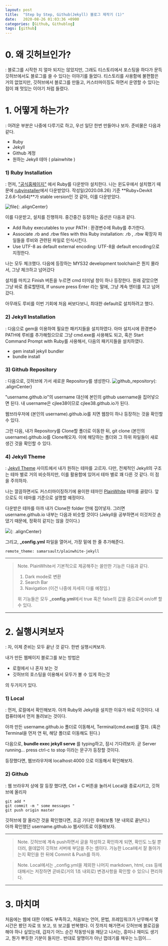 ```yaml
---
layout: post
title:  "Step by Step, Github(Jekyll) 블로그 제작기 (1)"
date:   2020-08-26 01:03:36 +0900
categories: [Github, Githublog]
tags: [github]
---
```


# 0. 왜 깃허브인가?
: 블로그를 시작한 지 얼마 되지는 않았지만, 그래도 티스토리에서 포스팅을 하다가 문득 깃허브에서도 블로그를 쓸 수 있다는 이야기를 들었다. 티스토리를 사용함에 불편함은 거의 없었지만, 깃허브에서 블로그를 만들고, 커스터마이징도 하면서 운영할 수 있다는 점이 꽤 멋있는 이야기 처럼 들렸다.  

# 1. 어떻게 하는가?
: 어려운 부분은 나중에 다루기로 하고, 우선 일단 한번 만들어나 보자. 준비물은 다음과 같다.  
* Ruby
* Jekyll
* Github 계정
* 원하는 Jekyll 테마 ( plainwhite )

### 1) Ruby Installation

: 먼저, ["공식홈페이지"](https://www.ruby-lang.org/ko/downloads/) 에서 Ruby를 다운받아 설치한다. 나는 윈도우에서 설치했기 때문에 [rubyinstaller](https://rubyinstaller.org/downloads/)에서 다운받았다. 작성일(2020.08.26) 기준 **Ruby+Devkit 2.6.6-1(x64)**가 stable version인 것 같아, 이를 다운받았다.

![file](/assets/images/2020-08-26-01-33-42.png){: .alignCenter}


이를 다운받고, 설치를 진행하자. 중간중간 등장하는 옵션은 다음과 같다.
* Add Ruby executables to your PATH : 환경변수에 Ruby를 추가한다.
* Associate .rb and .rbw files with this Ruby installation: .rb , .rbw 확장자 파일들을 루비와 관련된 파일로 인식시킨다.
* Use UTF-8 as default external encoding: UTF-8을 default encoding으로 지정한다.

나는 모두 체크했다. 다음에 등장하는 MYS32 development toolchain은 뭔지 몰라서, 그냥 체크하고 넘어갔다

설치를 마치고 Finish 버튼을 누르면 cmd 터미널 창이 하나 등장한다. 원래 같았으면 그냥 바로 종료할텐데, If unsure press Enter 라는 말에, 그냥 계속 엔터를 치고 넘어갔다.   

아무래도 루비를 이번 기회에 처음 써보다보니, 최대한 default로 설치하려고 했다.

### 2) Jekyll Installation
: 다음으로 gem을 이용하여 필요한 패키지들을 설치하였다. 아마 설치시에 환경변수 PATH에 루비를 추가해줬으므로 그냥 cmd.exe를 사용해도 되고, 혹은 Start Command Prompt with Ruby를 사용해서, 다음의 패키지들을 설치하였다.

* gem install jekyll bundler
* bundle install


### 3) Github Repository
: 다음으로, 깃허브에 가서 새로운 Repository를 생성한다.
![github_repository](/assets/images/2020-08-26-01-52-22.png){: .alignCenter}

"username.github.io"의 username 대신에 본인의 github username을 집어넣으면 된다. 내 username은 cjlee38이므로 cjlee38.github.io가 된다.  

웹브라우저에 (본인의 username).github.io를 치면 웹창이 하나 등장하는 것을 확인할 수 있다.   

그런 다음, 내가 Repository를 Clone할 폴더로 이동한 뒤, git clone (본인의 username).github.io를 Clone해오자. 이에 해당하는 폴더와 그 하위 파일들이 새로 생긴 것을 확인할 수 있다.

### 4) Jekyll Theme
: [Jekyll Theme](http://jekyllthemes.org/) 사이트에서 내가 원하는 테마를 고르자. 다만, 전체적인 Jekyll의 구조는 테마 별로 거의 비슷하지만, 이를 활용함에 있어서 테마 별로 꽤 다른 것 같다. 이 점을 주의하자.  

나는 깔끔하면서도 커스터마이징하기에 용이한 테마인 [PlainWhite](https://github.com/samarsault/plainwhite-jekyll) 테마를 골랐다. 앞으로도 이 테마를 기준으로 설명할 예정이다.

다운받은 테마를 아까 내가 Clone한 folder 안에 집어넣자. 그러면 username.github.io 내부는 다음과 비슷할 것이다 (Jekyll을 공부하면서 이것저것 손댔기 때문에, 정확히 같지는 않을 것이다.)

![](/assets/images/2020-08-26-02-04-15.png){: .alignCenter}


그리고, **_config.yml** 파일을 열어서, 가장 밑에 한 줄 추가해준다.  

```
remote_theme: samarsault/plainwhite-jekyll
```

---
> Note. PlainWhite서 기본적으로 제공해주는 쓸만한 기능은 다음과 같다.
> 1. Dark mode로 변환
> 2. Search Bar
> 3. Navigation (이건 나중에 자세히 다룰 예정임.)
> 
> 위 기능들은 모두 **_config.yml**에서 true 혹은 false의 값을 줌으로써 on/off 할 수 있다.


---

# 2. 실행시켜보자

: 자, 이제 준비는 모두 끝난 것 같다. 한번 실행시켜보자. 

내가 만든 웹페이지 블로그를 보는 방법은 

* 로컬에서 나 혼자 보는 것
* 깃허브의 호스팅을 이용해서 모두가 볼 수 있게 하는것
  
의 두가지가 있다.


### 1) Local
 
: 먼저, 로컬에서 확인해보자. 아까 Ruby와 Jekyll을 설치한 이유가 바로 이것이다. 내 컴퓨터에서 먼저 돌려보는 것이다.

아까 만든 username.github.io 폴더로 이동해서, Terminal(cmd.exe)를 열자. (혹은 Terminal을 먼저 연 뒤, 해당 폴더로 이동해도 된다.)  

다음으로, **bundle exec jekyll serve** 를 typing하고, 잠시 기다려보자. 곧 Server running... press ctrl-c to stop 이라는 문구가 등장할 것이다.  

등장했다면, 웹브라우저에 localhost:4000 으로 이동해서 확인해보자.

### 2) Github

: 웹 브라우저 상에 잘 등장 했다면, Ctrl + C 버튼을 눌러서 Local을 종료시키고, 깃허브에 올리자

```
git add *
git commit -m " some messages "
git push origin master
```

깃허브에 잘 올라간 것을 확인했다면, 조금 기다린 후에(보통 1분 내외로 끝난다.)   
아까 확인했던 username.github.io 웹사이트로 이동해보자. 

---
> Note. 깃허브에 계속 push하면서 글을 작성하고 확인하게 되면, 확인도 느릴 뿐더러, 쓸데없이 깃허브 서버에 부담을 주는 셈이다. 가능한 Local에서 잘 돌아가는지 확인을 한 뒤에 Commit & Push를 하자.  

> Note. Local에서는 _config.yml을 제외한 나머지 markdown, html, css 등에 대해서는 저장하면 곧바로(거의 1초 내외로) 변경사항을 확인할 수 있으니 편리하다.

---

# 3. 마치며

처음에는 웹에 대한 이해도 부족하고, 처음보는 언어, 문법, 프레임워크가 난무해서 몇 시간은 봤던 자료 또 보고, 또 보고를 반복했다. 이 짓까지 해가면서 깃허브에 블로깅을 해야 하나 싶었는데, 갑자기 어느 순간 작동방식을 깨닫고 나서는, 흥미나 재미도 생기고, 뭔가 뿌듯한 기분이 들지만.. 반대로 알맹이가 아닌 껍데기를 채우는 느낌이....